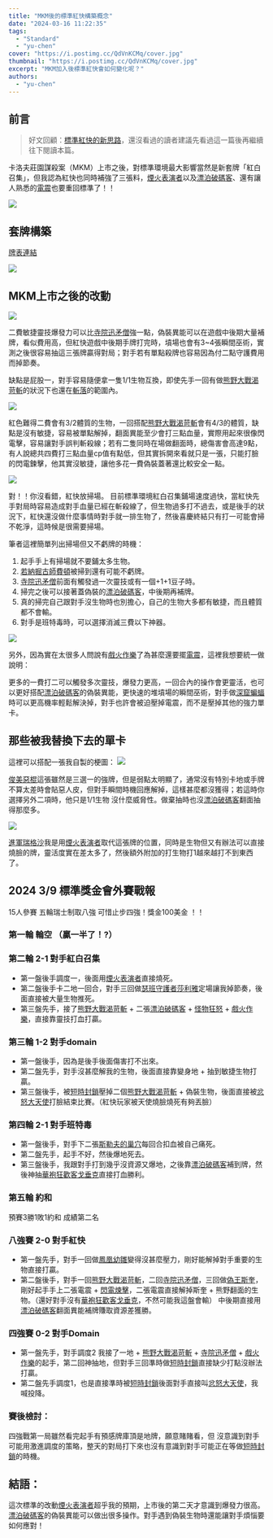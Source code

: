```yaml
---
title: "MKM後的標準紅快構築概念"
date: "2024-03-16 11:22:35"
tags:
  - "Standard"
  - "yu-chen"
cover: "https://i.postimg.cc/QdVnKCMq/cover.jpg"
thumbnail: "https://i.postimg.cc/QdVnKCMq/cover.jpg"
excerpt: "MKM加入後標準紅快會如何變化呢？"
authors:
  - "yu-chen"
---
```


## 前言

> 好文回顧：[標準紅快的新思路](https://guildmagesforum.tw/Standard-Mono-Red-Aggro/)，還沒看過的讀者建議先看過這一篇後再繼續往下閱讀本篇。

卡洛夫莊園謀殺案（MKM）上市之後，對標準環境最大影響當然是新套牌「紅白召集」，但我認為紅快也同時補強了三張料，[煙火表演者](https://scryfall.com/card/mkm/140/pyrotechnic-performer)以及[漂泊破碼客](https://scryfall.com/card/mkm/127/fugitive-codebreaker)、還有讓人熟悉的[電震](https://scryfall.com/card/mkm/144/shock)也要重回標準了！！

![](https://i.postimg.cc/nhf6yPDB/RDW-MKM.jpg)

## 套牌構築

[牌表連結](https://www.mtggoldfish.com/deck/6250368#paper)

![](https://i.postimg.cc/YkdZ9wYQ/RDW.png)

## MKM上市之後的改動

![](https://cards.scryfall.io/large/front/b/6/b682bf8a-06dc-4828-bc46-9e1427bf981f.jpg?1706241868)

二費敏捷靈技爆發力可以比[寺院迅矛僧](https://scryfall.com/card/bro/144/monastery-swiftspear)強一點，偽裝異能可以在遊戲中後期大量補牌，看似費用高，但紅快遊戲中後期手牌打完時，墳場也會有3~4張瞬間巫術，實測之後很容易抽這三張牌贏得對局；對手若有單點殺牌也容易因為付二點守護費用而掉節奏。

缺點是屁股一，對手容易隨便拿一隻1/1生物互換，即使先手一回有做[熊野大戰渴苛斬](https://scryfall.com/card/neo/152/kumano-faces-kakkazan-etching-of-kumano)的狀況下也還在[斬落](https://scryfall.com/card/dmu/89/cut-down)的範圍內。

![](https://cards.scryfall.io/large/front/0/f/0fa5671b-2651-4944-a50a-c768ec70229e.jpg?1706241909)

紅色難得二費會有3/2體質的生物，一回搭配[熊野大戰渴苛斬](https://scryfall.com/card/neo/152/kumano-faces-kakkazan-etching-of-kumano)會有4/3的體質，缺點是沒有敏捷，容易被單點解掉，翻面異能至少會打三點血量，實際用起來很像閃電擊，容易讓對手誤判斬殺線；若有二隻同時在場做翻面時，總傷害會高達9點，有人說總共四費打三點血量cp值有點低，但其實拆開來看就只是一張，只能打臉的閃電鍊擊，他其實沒敏捷，讓他多花一費偽裝蓋著還比較安全一點。

![](https://cards.scryfall.io/large/front/5/0/50f7666d-0d60-4fe5-b144-286d4e47b704.jpg?1674421089)

對！！你沒看錯，紅快放掃場。
目前標準環境紅白召集鋪場速度過快，當紅快先手對局時容易造成對手血量已經在斬殺線了，但生物過多打不過去，或是後手的狀況下，紅快還沒做什麼事情時對手就一排生物了，然後喜慶終結只有打一可能會掃不乾淨，這時候是很需要掃場。

筆者這裡簡單列出掃場但又不虧牌的時機：

1.	起手手上有掃場就不要鋪太多生物。
2.	[若納掘古師費頓](https://scryfall.com/card/bro/135/feldon-ronom-excavator)被掃到還有可能不虧牌。
3.	[寺院迅矛僧](https://scryfall.com/card/bro/144/monastery-swiftspear)前面有觸發過一次靈技或有一個+1+1豆子時。
4.	掃完之後可以接著蓋偽裝的[漂泊破碼客](https://scryfall.com/card/mkm/127/fugitive-codebreaker)，中後期再補牌。
5.	真的掃完自己跟對手沒生物時也別擔心，自己的生物大多都有敏捷，而且體質都不會輸。
6.	對手是班特毒時，可以選擇消滅三費以下神器。

![](https://i.postimg.cc/4yCXqpHB/shock.jpg)

另外，因為實在太很多人問說有[戲火作樂](https://scryfall.com/card/mid/154/play-with-fire)了為甚麼還要擺[電震](https://scryfall.com/card/mkm/144/shock)，這裡我想要統一做說明：

更多的一費打二可以觸發多次靈技，爆發力更高，一回合內的操作會更靈活，也可以更好搭配[漂泊破碼客](https://scryfall.com/card/mkm/127/fugitive-codebreaker)的偽裝異能，更快速的堆墳場的瞬間巫術，對手做[深窟蝙蝠](https://scryfall.com/card/lci/102/deep-cavern-bat)時可以更高機率輕鬆解決掉，對手也許會被迫壓掉電震，而不是壓掉其他的強力單卡。

## 那些被我替換下去的單卡
 
這裡可以搭配一張我自製的梗圖：
![](https://i.postimg.cc/qMbMFvBc/image.jpg)
 
[俊美惡棍](https://scryfall.com/card/woe/124/charming-scoundrel)這張雖然是三選一的強牌，但是弱點太明顯了，通常沒有特別卡地或手牌不算太差時會貼惡人皮，但對手瞬間時機回應解掉，這樣甚麼都沒獲得；若這時你選擇另外二項時，他只是1/1生物
沒什麼威脅性。做棄抽時也沒[漂泊破碼客](https://scryfall.com/card/mkm/127/fugitive-codebreaker)翻面抽得那麼多。

![](https://i.postimg.cc/Bb5QDsqq/Regatha.jpg)

[進軍瑞格沙](https://scryfall.com/card/mom/148/invasion-of-regatha-disciples-of-the-inferno)我是用[煙火表演者](https://scryfall.com/card/mkm/140/pyrotechnic-performer)取代這張牌的位置，同時是生物但又有辦法可以直接燒臉的牌，靈活度實在差太多了，然後額外附加的打生物打1越來越打不到東西了。

## 2024 3/9 標準獎金會外賽戰報

15人參賽 五輪瑞士制取八強
可惜止步四強！獎金100美金 ！！

### 第一輪 輪空 （贏一半了！?）

### 第二輪 2-1 對手紅白召集

- 第一盤後手調度一，後面用[煙火表演者](https://scryfall.com/card/mkm/140/pyrotechnic-performer)直接燒死。
- 第二盤後手卡二地一回合，對手三回做[瑟班守護者莎利雅](https://scryfall.com/card/vow/38/thalia-guardian-of-thraben)定場讓我掉節奏，後面直接被大量生物推死。
- 第三盤先手，接了[熊野大戰渴苛斬](https://scryfall.com/card/neo/152/kumano-faces-kakkazan-etching-of-kumano) + 二張[漂泊破碼客](https://scryfall.com/card/mkm/127/fugitive-codebreaker) + [怪物狂怒](https://scryfall.com/card/woe/142/monstrous-rage) + [戲火作樂](https://scryfall.com/card/mid/154/play-with-fire)，直接靠靈技打血打贏。

### 第三輪 1-2 對手domain

- 第一盤後手，因為是後手後面傷害打不出來。
- 第二盤先手，對手沒甚麼解我的生物，後面直接靠變身地 + 抽到敏捷生物打贏。
- 第三盤後手，被[短時封鎖](https://scryfall.com/card/dmu/36/temporary-lockdown)壓掉二個[熊野大戰渴苛斬](https://scryfall.com/card/neo/152/kumano-faces-kakkazan-etching-of-kumano) + 偽裝生物，後面直接被[忿怒大天使](https://scryfall.com/card/dmu/3/archangel-of-wrath)打臉結束比賽。（紅快玩家被天使燒臉燒死有夠丟臉）

### 第四輪 2-1 對手班特毒

- 第一盤後手，對手下二張[斯勒夫的巢穴](https://scryfall.com/card/one/34/skrelvs-hive)每回合扣血被自己痛死。
- 第二盤先手，起手不好，然後爆地死去。
- 第三盤後手，我跟對手打到幾乎沒資源又爆地，之後靠[漂泊破碼客](https://scryfall.com/card/mkm/127/fugitive-codebreaker)補到牌，然後神抽[華袍狂歡客戈垂克](https://scryfall.com/card/woe/132/goddric-cloaked-reveler)直接打血勝利。

### 第五輪 約和

預賽3勝1敗1約和 成績第二名

### 八強賽 2-0 對手紅快

- 第一盤先手，對手一回做[鳳凰幼雛](https://scryfall.com/card/dmu/140/phoenix-chick)變得沒甚麼壓力，剛好能解掉對手重要的生物直接打贏。
- 第二盤後手，對手一回[熊野大戰渴苛斬](https://scryfall.com/card/neo/152/kumano-faces-kakkazan-etching-of-kumano)，二回[寺院迅矛僧](https://scryfall.com/card/bro/144/monastery-swiftspear)，三回做[偽王斯奎](https://scryfall.com/card/dmu/146/squee-dubious-monarch)，剛好起手手上二張電震 + [閃電煉擊](https://scryfall.com/card/dmu/137/lightning-strike)，二張電震直接解掉斯奎 +
熊野翻面的生物。（還好對手沒有[華袍狂歡客戈垂克](https://scryfall.com/card/woe/132/goddric-cloaked-reveler)，不然可能我這盤會輸）
中後期直接用[漂泊破碼客](https://scryfall.com/card/mkm/127/fugitive-codebreaker)翻面異能補牌賺取資源差獲勝。

### 四強賽 0-2 對手Domain

- 第一盤先手，對手調度2 我接了一地 + [熊野大戰渴苛斬](https://scryfall.com/card/neo/152/kumano-faces-kakkazan-etching-of-kumano) + [寺院迅矛僧](https://scryfall.com/card/bro/144/monastery-swiftspear) + [戲火作樂](https://scryfall.com/card/mid/154/play-with-fire)的起手，第二回神抽地，但對手三回準時做[短時封鎖](https://scryfall.com/card/dmu/36/temporary-lockdown)直接缺少打點沒辦法打贏。
- 第二盤先手調度1，也是直接準時被[短時封鎖](https://scryfall.com/card/dmu/36/temporary-lockdown)後面對手直接叫[忿怒大天使](https://scryfall.com/card/dmu/3/archangel-of-wrath)，我喊投降。

### 賽後檢討：
四強戰第一局雖然看完起手有預感牌庫頂是地牌，願意賭賭看，但
沒意識到對手可能用激進調度的策略，整天的對局打下來也沒有意識到對手可能正在等做[短時封鎖](https://scryfall.com/card/dmu/36/temporary-lockdown)的時機。

## 結語：
這次標準的改動[煙火表演者](https://scryfall.com/card/mkm/140/pyrotechnic-performer)超乎我的預期，上市後的第二天才意識到爆發力很高。[漂泊破碼客](https://scryfall.com/card/mkm/127/fugitive-codebreaker)的偽裝異能可以做出很多操作。對手遇到偽裝生物時還能讓對手煩惱要如何應對！
